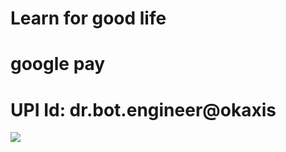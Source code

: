 # Learn for good life

# google pay

# UPI Id: dr.bot.engineer@okaxis


![](https://github.com/engineer-ece/Home/blob/master/images/logo/qr.jpg)



